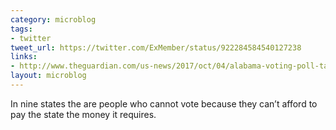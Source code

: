 ```yaml
---
category: microblog
tags:
- twitter
tweet_url: https://twitter.com/ExMember/status/922284584540127238
links:
- http://www.theguardian.com/us-news/2017/oct/04/alabama-voting-poll-tax
layout: microblog
---
```

In nine states the are people who cannot vote because they can’t afford to pay the state the money it requires.
